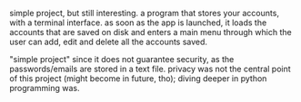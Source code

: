 simple project, but still interesting.
a program that stores your accounts, with a terminal interface. as soon as the app is launched, it loads the accounts that are saved on disk and enters a main menu
through which the user can add, edit and delete all the accounts saved.

"simple project" since it does not guarantee security, as the passwords/emails are stored in a text file. privacy was not the central point of this project (might become in future, tho); diving deeper in python programming was.
